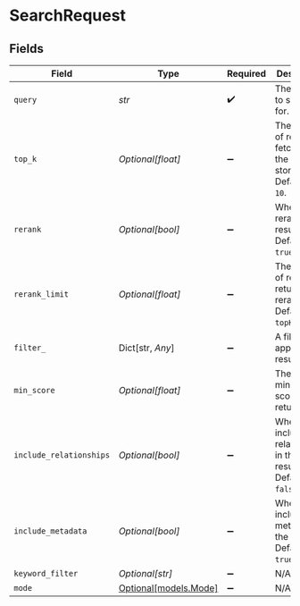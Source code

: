 # SearchRequest


## Fields

| Field                                                                   | Type                                                                    | Required                                                                | Description                                                             |
| ----------------------------------------------------------------------- | ----------------------------------------------------------------------- | ----------------------------------------------------------------------- | ----------------------------------------------------------------------- |
| `query`                                                                 | *str*                                                                   | :heavy_check_mark:                                                      | The query to search for.                                                |
| `top_k`                                                                 | *Optional[float]*                                                       | :heavy_minus_sign:                                                      | The number of results to fetch from the vector store. Defaults to `10`. |
| `rerank`                                                                | *Optional[bool]*                                                        | :heavy_minus_sign:                                                      | Whether to rerank the results. Defaults to `true`.                      |
| `rerank_limit`                                                          | *Optional[float]*                                                       | :heavy_minus_sign:                                                      | The number of results to return after reranking. Defaults to `topK`.    |
| `filter_`                                                               | Dict[str, *Any*]                                                        | :heavy_minus_sign:                                                      | A filter to apply to the results.                                       |
| `min_score`                                                             | *Optional[float]*                                                       | :heavy_minus_sign:                                                      | The minimum score to return.                                            |
| `include_relationships`                                                 | *Optional[bool]*                                                        | :heavy_minus_sign:                                                      | Whether to include relationships in the results. Defaults to `false`.   |
| `include_metadata`                                                      | *Optional[bool]*                                                        | :heavy_minus_sign:                                                      | Whether to include metadata in the results. Defaults to `true`.         |
| `keyword_filter`                                                        | *Optional[str]*                                                         | :heavy_minus_sign:                                                      | N/A                                                                     |
| `mode`                                                                  | [Optional[models.Mode]](../models/mode.md)                              | :heavy_minus_sign:                                                      | N/A                                                                     |